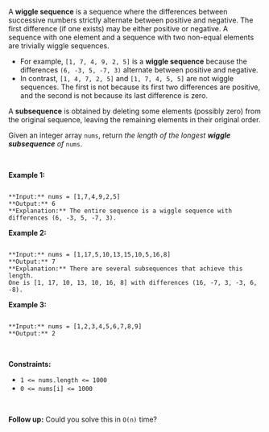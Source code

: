 
A **wiggle sequence** is a sequence where the differences between successive numbers strictly alternate between positive and negative. The first difference (if one exists) may be either positive or negative. A sequence with one element and a sequence with two non-equal elements are trivially wiggle sequences.


* For example, `[1, 7, 4, 9, 2, 5]` is a **wiggle sequence** because the differences `(6, -3, 5, -7, 3)` alternate between positive and negative.
* In contrast, `[1, 4, 7, 2, 5]` and `[1, 7, 4, 5, 5]` are not wiggle sequences. The first is not because its first two differences are positive, and the second is not because its last difference is zero.


A **subsequence** is obtained by deleting some elements (possibly zero) from the original sequence, leaving the remaining elements in their original order.


Given an integer array `nums`, return *the length of the longest **wiggle subsequence** of* `nums`.


 


**Example 1:**



```

**Input:** nums = [1,7,4,9,2,5]
**Output:** 6
**Explanation:** The entire sequence is a wiggle sequence with differences (6, -3, 5, -7, 3).

```

**Example 2:**



```

**Input:** nums = [1,17,5,10,13,15,10,5,16,8]
**Output:** 7
**Explanation:** There are several subsequences that achieve this length.
One is [1, 17, 10, 13, 10, 16, 8] with differences (16, -7, 3, -3, 6, -8).

```

**Example 3:**



```

**Input:** nums = [1,2,3,4,5,6,7,8,9]
**Output:** 2

```

 


**Constraints:**


* `1 <= nums.length <= 1000`
* `0 <= nums[i] <= 1000`


 


**Follow up:** Could you solve this in `O(n)` time?


